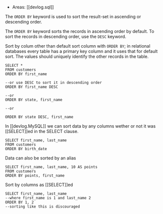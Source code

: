 
- Areas: [[devlog.sql]]

The `ORDER BY` keyword is used to sort the result-set in ascending or descending order.

The `ORDER BY` keyword sorts the records in ascending order by default. To sort the records in descending order, use the `DESC` keyword.

Sort by colum other than default sort column with `ORDER BY`; in relational databases every table has a primary key column and it uses that for default sort. The values should uniquely identify the other records in the table.

    SELECT *
    FROM customers
    ORDER BY first_name

    --or use DESC to sort it in descending order
    ORDER BY first_name DESC

    --or
    ORDER BY state, first_name

    --or

    ORDER BY state DESC, first_name

In [[devlog.MySQL]] we can sort data by any columns wether or not it was [[SELECT]]ed in the SELECT clause.

    SELECT first_name, last_name
    FROM customers
    ORDER BY birth_date

Data can also be sorted by an alias

    SELECT first_name, last_name, 10 AS points
    FROM customers
    ORDER BY points, first_name

Sort by columns as [[SELECT]]ed

    SELECT first_name, last_name
    --where first_name is 1 and last_name 2
    ORDER BY 1, 2
    --sorting like this is discouraged
